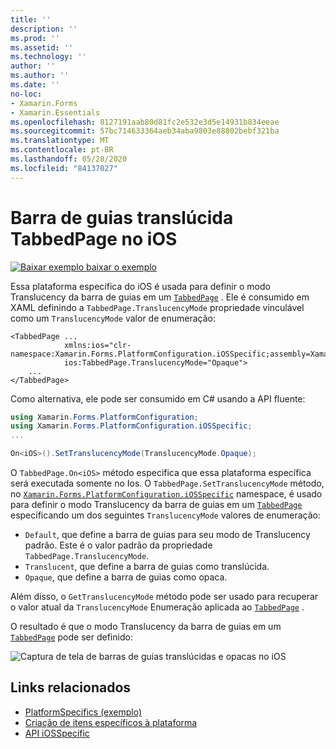 ```yaml
---
title: ''
description: ''
ms.prod: ''
ms.assetid: ''
ms.technology: ''
author: ''
ms.author: ''
ms.date: ''
no-loc:
- Xamarin.Forms
- Xamarin.Essentials
ms.openlocfilehash: 8127191aab80d81fc2e532e3d5e14931b834eeae
ms.sourcegitcommit: 57bc714633364aeb34aba9803e88802bebf321ba
ms.translationtype: MT
ms.contentlocale: pt-BR
ms.lasthandoff: 05/28/2020
ms.locfileid: "84137027"
---
```

# <a name="tabbedpage-translucent-tab-bar-on-ios"></a>Barra de guias translúcida TabbedPage no iOS

[![Baixar exemplo ](~/media/shared/download.png) baixar o exemplo](https://docs.microsoft.com/samples/xamarin/xamarin-forms-samples/userinterface-platformspecifics)

Essa plataforma específica do iOS é usada para definir o modo Translucency da barra de guias em um [`TabbedPage`](xref:Xamarin.Forms.TabbedPage) . Ele é consumido em XAML definindo a `TabbedPage.TranslucencyMode` propriedade vinculável como um `TranslucencyMode` valor de enumeração:

```xaml
<TabbedPage ...
            xmlns:ios="clr-namespace:Xamarin.Forms.PlatformConfiguration.iOSSpecific;assembly=Xamarin.Forms.Core"
            ios:TabbedPage.TranslucencyMode="Opaque">
    ...
</TabbedPage>
```

Como alternativa, ele pode ser consumido em C# usando a API fluente:

```csharp
using Xamarin.Forms.PlatformConfiguration;
using Xamarin.Forms.PlatformConfiguration.iOSSpecific;
...

On<iOS>().SetTranslucencyMode(TranslucencyMode.Opaque);
```

O `TabbedPage.On<iOS>` método especifica que essa plataforma específica será executada somente no Ios. O `TabbedPage.SetTranslucencyMode` método, no [`Xamarin.Forms.PlatformConfiguration.iOSSpecific`](xref:Xamarin.Forms.PlatformConfiguration.iOSSpecific) namespace, é usado para definir o modo Translucency da barra de guias em um [`TabbedPage`](xref:Xamarin.Forms.TabbedPage) especificando um dos seguintes `TranslucencyMode` valores de enumeração:

- `Default`, que define a barra de guias para seu modo de Translucency padrão. Este é o valor padrão da propriedade `TabbedPage.TranslucencyMode`.
- `Translucent`, que define a barra de guias como translúcida.
- `Opaque`, que define a barra de guias como opaca.

Além disso, o `GetTranslucencyMode` método pode ser usado para recuperar o valor atual da `TranslucencyMode` Enumeração aplicada ao [`TabbedPage`](xref:Xamarin.Forms.TabbedPage) .

O resultado é que o modo Translucency da barra de guias em um [`TabbedPage`](xref:Xamarin.Forms.TabbedPage) pode ser definido:

![Captura de tela de barras de guias translúcidas e opacas no iOS](tabbedpage-translucent-tabbar-images/translucencymodes.png "Barras de guias translúcidas e opacas")

## <a name="related-links"></a>Links relacionados

- [PlatformSpecifics (exemplo)](https://docs.microsoft.com/samples/xamarin/xamarin-forms-samples/userinterface-platformspecifics)
- [Criação de itens específicos à plataforma](~/xamarin-forms/platform/platform-specifics/index.md#creating-platform-specifics)
- [API iOSSpecific](xref:Xamarin.Forms.PlatformConfiguration.iOSSpecific)
